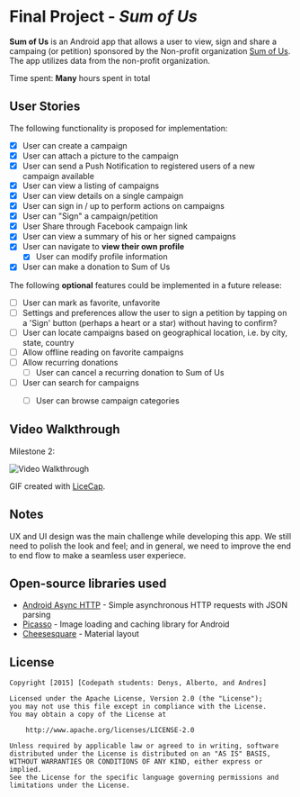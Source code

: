 # Final Project - *Sum of Us*

**Sum of Us** is an Android app that allows a user to view, sign and share a campaing (or petition) sponsored by the Non-profit organization  [Sum of Us](http://sumofus.org). The app utilizes data from the non-profit organization.

Time spent: **Many** hours spent in total

## User Stories

The following functionality is proposed for implementation:

* [x] User can create a campaign
* [x] User can attach a picture to the campaign
* [x] User can send a Push Notification to registered users of a new campaign available
* [x] User can view a listing of campaigns
* [x] User can view details on a single campaign
* [x] User can sign in / up to perform actions on campaigns
* [x] User can "Sign" a campaign/petition
* [x] User Share through Facebook campaign link
* [x] User can view a summary of his or her signed campaigns
* [x] User can navigate to **view their own profile**
  * [x] User can modify profile information
* [x] User can make a donation to Sum of Us

The following **optional** features could be implemented in a future release:

* [ ] User can mark as favorite, unfavorite
* [ ] Settings and preferences allow the user to sign a petition by tapping on a 'Sign' button (perhaps a heart or a star) without having to confirm?
* [ ] User can locate campaigns based on geographical location, i.e. by city, state, country
* [ ] Allow offline reading on favorite campaigns
* [ ] Allow recurring donations
  * [ ] User can cancel a recurring donation to Sum of Us
* [ ] User can search for campaigns 
  * [ ] User can browse campaign categories



## Video Walkthrough 

Milestone 2:

<img src='milestone2.gif' title='Video Walkthrough' width='' alt='Video Walkthrough' />

GIF created with [LiceCap](http://www.cockos.com/licecap/).

## Notes

UX and UI design was the main challenge while developing this app. We still need to polish the look and feel; and in general, we need to improve the end to end flow to make a seamless user experiece.

## Open-source libraries used

- [Android Async HTTP](https://github.com/loopj/android-async-http) - Simple asynchronous HTTP requests with JSON parsing
- [Picasso](http://square.github.io/picasso/) - Image loading and caching library for Android
- [Cheesesquare](https://github.com/chrisbanes/cheesesquare) - Material layout

## License

    Copyright [2015] [Codepath students: Denys, Alberto, and Andres]

    Licensed under the Apache License, Version 2.0 (the "License");
    you may not use this file except in compliance with the License.
    You may obtain a copy of the License at

        http://www.apache.org/licenses/LICENSE-2.0

    Unless required by applicable law or agreed to in writing, software
    distributed under the License is distributed on an "AS IS" BASIS,
    WITHOUT WARRANTIES OR CONDITIONS OF ANY KIND, either express or implied.
    See the License for the specific language governing permissions and
    limitations under the License.
